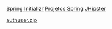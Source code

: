 [Spring Initializr](https://start.spring.io/)
[Projetos Spring](https://spring.io/)
[JHipster](https://www.jhipster.tech/)

[authuser.zip](./authuser.zip)